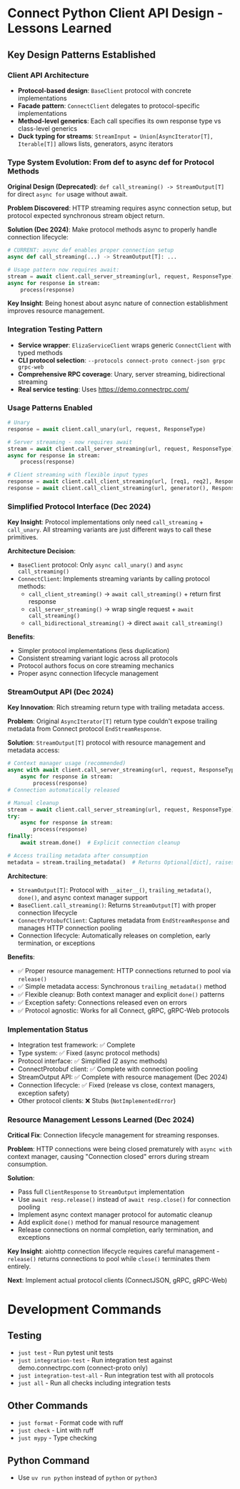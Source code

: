 # Connect Python Client API Design - Lessons Learned

## Key Design Patterns Established

### Client API Architecture
- **Protocol-based design**: `BaseClient` protocol with concrete implementations
- **Facade pattern**: `ConnectClient` delegates to protocol-specific implementations
- **Method-level generics**: Each call specifies its own response type vs class-level generics
- **Duck typing for streams**: `StreamInput = Union[AsyncIterator[T], Iterable[T]]` allows lists, generators, async iterators

### Type System Evolution: From def to async def for Protocol Methods
**Original Design (Deprecated)**: `def call_streaming() -> StreamOutput[T]` for direct `async for` usage without await.

**Problem Discovered**: HTTP streaming requires async connection setup, but protocol expected synchronous stream object return.

**Solution (Dec 2024)**: Make protocol methods async to properly handle connection lifecycle:
```python
# CURRENT: async def enables proper connection setup
async def call_streaming(...) -> StreamOutput[T]: ...

# Usage pattern now requires await:
stream = await client.call_server_streaming(url, request, ResponseType)
async for response in stream:
    process(response)
```

**Key Insight**: Being honest about async nature of connection establishment improves resource management.

### Integration Testing Pattern
- **Service wrapper**: `ElizaServiceClient` wraps generic `ConnectClient` with typed methods
- **CLI protocol selection**: `--protocols connect-proto connect-json grpc grpc-web`
- **Comprehensive RPC coverage**: Unary, server streaming, bidirectional streaming
- **Real service testing**: Uses https://demo.connectrpc.com/

### Usage Patterns Enabled
```python
# Unary
response = await client.call_unary(url, request, ResponseType)

# Server streaming - now requires await
stream = await client.call_server_streaming(url, request, ResponseType)
async for response in stream:
    process(response)

# Client streaming with flexible input types
response = await client.call_client_streaming(url, [req1, req2], ResponseType)
response = await client.call_client_streaming(url, generator(), ResponseType)
```

### Simplified Protocol Interface (Dec 2024)
**Key Insight**: Protocol implementations only need `call_streaming` + `call_unary`. All streaming variants are just different ways to call these primitives.

**Architecture Decision**: 
- `BaseClient` protocol: Only `async call_unary()` and `async call_streaming()` 
- `ConnectClient`: Implements streaming variants by calling protocol methods:
  - `call_client_streaming()` → `await call_streaming()` + return first response
  - `call_server_streaming()` → wrap single request + `await call_streaming()`  
  - `call_bidirectional_streaming()` → direct `await call_streaming()`

**Benefits**:
- Simpler protocol implementations (less duplication)
- Consistent streaming variant logic across all protocols
- Protocol authors focus on core streaming mechanics
- Proper async connection lifecycle management

### StreamOutput API (Dec 2024)
**Key Innovation**: Rich streaming return type with trailing metadata access.

**Problem**: Original `AsyncIterator[T]` return type couldn't expose trailing metadata from Connect protocol `EndStreamResponse`.

**Solution**: `StreamOutput[T]` protocol with resource management and metadata access:
```python
# Context manager usage (recommended)
async with await client.call_server_streaming(url, request, ResponseType) as stream:
    async for response in stream:
        process(response)
# Connection automatically released

# Manual cleanup  
stream = await client.call_server_streaming(url, request, ResponseType)
try:
    async for response in stream:
        process(response)
finally:
    await stream.done()  # Explicit connection cleanup

# Access trailing metadata after consumption
metadata = stream.trailing_metadata()  # Returns Optional[dict], raises if not consumed
```

**Architecture**:
- `StreamOutput[T]`: Protocol with `__aiter__()`, `trailing_metadata()`, `done()`, and async context manager support
- `BaseClient.call_streaming()`: Returns `StreamOutput[T]` with proper connection lifecycle
- `ConnectProtobufClient`: Captures metadata from `EndStreamResponse` and manages HTTP connection pooling
- Connection lifecycle: Automatically releases on completion, early termination, or exceptions

**Benefits**:
- ✅ Proper resource management: HTTP connections returned to pool via `release()`
- ✅ Simple metadata access: Synchronous `trailing_metadata()` method  
- ✅ Flexible cleanup: Both context manager and explicit `done()` patterns
- ✅ Exception safety: Connections released even on errors
- ✅ Protocol agnostic: Works for all Connect, gRPC, gRPC-Web protocols

### Implementation Status
- Integration test framework: ✅ Complete
- Type system: ✅ Fixed (async protocol methods)
- Protocol interface: ✅ Simplified (2 async methods)
- ConnectProtobuf client: ✅ Complete with connection pooling
- StreamOutput API: ✅ Complete with resource management (Dec 2024)
- Connection lifecycle: ✅ Fixed (release vs close, context managers, exception safety)
- Other protocol clients: ❌ Stubs (`NotImplementedError`)

### Resource Management Lessons Learned (Dec 2024)
**Critical Fix**: Connection lifecycle management for streaming responses.

**Problem**: HTTP connections were being closed prematurely with `async with` context manager, causing "Connection closed" errors during stream consumption.

**Solution**: 
- Pass full `ClientResponse` to `StreamOutput` implementation
- Use `await resp.release()` instead of `await resp.close()` for connection pooling
- Implement async context manager protocol for automatic cleanup
- Add explicit `done()` method for manual resource management
- Release connections on normal completion, early termination, and exceptions

**Key Insight**: aiohttp connection lifecycle requires careful management - `release()` returns connections to pool while `close()` terminates them entirely.

**Next**: Implement actual protocol clients (ConnectJSON, gRPC, gRPC-Web)

# Development Commands
## Testing
- `just test` - Run pytest unit tests
- `just integration-test` - Run integration test against demo.connectrpc.com (connect-proto only)
- `just integration-test-all` - Run integration test with all protocols
- `just all` - Run all checks including integration tests

## Other Commands
- `just format` - Format code with ruff
- `just check` - Lint with ruff  
- `just mypy` - Type checking

## Python Command
- Use `uv run python` instead of `python` or `python3`
